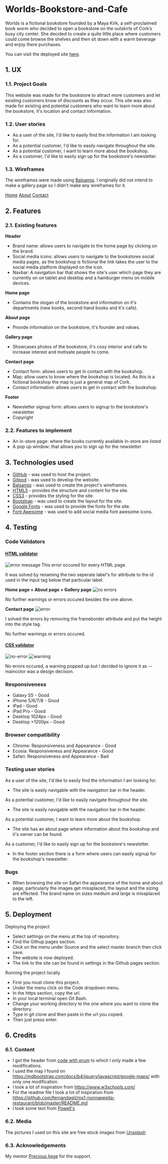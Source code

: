 # Worlds-Bookstore-and-Cafe

Worlds is a fictional bookstore founded by a Maya Kirk, a self-proclaimed book worm
who decided to open a bookstore on the outskirts of Cork’s busy city center.
She decided to create a quite little place where customers could come browse the shelves and then sit down with a warm beverage and enjoy there purchases. 

You can visit the deployed site [here](https://daniellaminyo.github.io/Project-1-Milestone/).


## 1. UX

### 1.1. Project Goals
This website was made for the bookstore to attract more customers and let existing customers know of discounts as they occur.
This site was also made for existing and potential customers who want to learn more about the bookstore,
it's location and contact information.

### 1.2. User stories
- As a user of the site, I'd like to easily find the information I am looking for.
- As a potential customer, I'd like to easily navigate throughout the site.
- As a potential customer, I want to learn more about the bookshop.
- As a customer, I'd like to easily sign up for the bookstore's newsletter.


### 1.3. Wireframes
The wireframes were made using [Balsamiq](https://balsamiq.com/). I originally did not intend to make a gallery page so I didn't make any wireframes for it.

[Home](wireframes/home.png)
[About](wireframes/about.png)
[Contact](wireframes/contact.png)


## 2. Features

### 2.1. Existing features

**Header**
- Brand name: allows users to navigate to the home page by clicking on the brand.
- Social media icons: allows users to navigate to the bookstores social media pages, as the bookshop is fictional the link takes the user to the social media platform displayed on the icon.
- Navbar: A navigation bar that shows the site's user which page they are currently on on tablet and desktop and a hamburger menu on mobile devices. 


**Home page**
- Contains the slogan of the bookstore and information on it's departments (new books, second-hand books and it's cafe). 

**About page**
- Provide information on the bookstore, it's founder and values.

**Gallery page**
- Showcases photos of the bookstore, it's cosy interior and cafe to increase interest and motivate people to come.

**Contact page**
- Contact form: allows users to get in contact with the bookshop.
- Map: allow users to know where the bookshop is located. As
 this is a fictional bookshop the map is just a general map of Cork.
- Contact information: allows users to get in contact with the bookshop.

**Footer**
- Newsletter signup form: allows users to signup to the bookstore's newsletter
- Copyright


### 2.2. Features to implement
- An in-store page: where the books currently available in-store are listed
- A pop up window: that allows you to sign up for the newsletter


## 3. Technologies used
- [GitHub](https://github.com/) - was used to host the project.
- [Gitpod](https://gitpod.io/) - was used to develop the website.
- [Balsamiq](https://balsamiq.com/) - was used to create the project's wireframes.
- [HTML5](https://en.wikipedia.org/wiki/HTML5) - provides the structure and content for the site.
- [CSS3](https://en.wikipedia.org/wiki/Cascading_Style_Sheets) - provides the styling for the site.
- [Bootstrap](https://getbootstrap.com/) - was used to create the layout for the site.
- [Google Fonts](https://fonts.google.com/) - was used to provide the fonts for the site.
- [Font Awesome](https://fontawesome.com/) - was used to add social media font awesome icons.


## 4. Testing

### Code Validators

#### [HTML validator](https://validator.w3.org/)

<img src="snapshots/error-message-1.png" alt="error message">
This error occured for every HTML page.

It was solved by renaming the two seperate label's for attribute to the id used in the input tag below that particular label.

**Home page + About page + Gallery page**
<img src="snapshots/HTML-no-errors.png" alt="no errors">

No further warnings or errors occured besides the one above.

**Contact page**
<img src="snapshots/contact-html.png" alt="error">

I solved the errors by removing the frameborder attribute and put the height into the style tag.

No further warnings or errors occured.

#### [CSS validator](https://jigsaw.w3.org/css-validator/)

<img src="snapshots/css-validation.png" alt="no-error">
<img src="css-warning.png" alt="warning">

No errors occured, a warning popped up but I decided to ignore it as --maincolor was a design decision. 

### Responsiveness

- Galaxy S5 - Good
- iPhone 5/6/7/8 - Good
- iPad - Good
- iPad Pro - Good
- Desktop 1024px - Good
- Desktop >1200px - Good


### Browser compatibility
- Chrome: Responsiveness and Appearance - Good
- Ecosia: Responsiveness and Appearance - Good
- Safari: Responsiveness and Appearance - Bad

### Testing user stories
As a user of the site, I'd like to easily find the information I am looking for.
- The site is easily navigable with the navigation bar in the header.

As a potential customer, I'd like to easily navigate throughout the site.
- The site is easily navigable with the navigation bar in the header.

As a potential customer, I want to learn more about the bookshop.
- The site has an about page where information about the bookshop and it's owner can be found.

As a customer, I'd like to easily sign up for the bookstore's newsletter.
- In the footer section there is a form where users can easily signup for the bookshop's newsletter.

### Bugs
- When browsing the site on Safari the appearance of the home and about page, particularly the images get missplaced, the layout and the sizing are effected. The brand name on sizes medium and large is missplaced to the left.


## 5. Deployment
Deploying the project

- Select settings on the menu at the top of repository.
- Find the Githup pages section.
- Click on the menu under Source and the select master branch then click save.
- The website is now deployed.
- The link to the site can be found in settings in the Github pages section.

Running the project locally

- First you must clone this project.
- Under the menu click on the Code dropdown menu.
- In the https section, copy the url.
- In your local terminal open Git Bash.
- Change your working directory to the one where you want to clone the directory.
- Type in git clone and then paste in the url you copied.
- Then just press enter.

## 6. Credits

### 6.1. Content
- I got the header from [code with erum](https://codepen.io/EJW4/pen/xxOjdKm) to which I only made a few modifications.
- I used the map I found on https://mdbootstrap.com/docs/b4/jquery/javascript/google-maps/ with only one modification.
- I took a lot of inspiration from https://www.w3schools.com/
- For the readme file I took a lot of inspiration from https://github.com/fernandagil/ms1-nonnapepita-restaurant/blob/master/README.md
- I took some text from [Powell's](https://www.powells.com/info/about-us)
### 6.2. Media
The pictures I used on this site are free stock images from [Unsplash](https://unsplash.com/)
### 6.3. Acknowledgements
My mentor [Precious Ijege](https://www.linkedin.com/in/precious-ijege-908a00168/?originalSubdomain=ng) for the support.